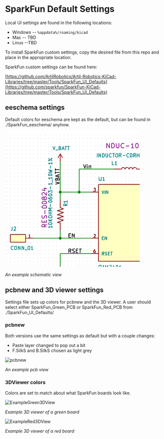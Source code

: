 # SparkFun Default Settings

Local UI settings are found in the following locations:

* Windows -- `%appdata%/roaming/kicad`
* Mac -- TBD
* Linux --TBD

To install SparkFun custom settings, copy the desired file from this repo and place in the appropriate location.

SparkFun custom settings can be found here:

[https://github.com/ArtilRobotics/Artil-Robotics-KiCad-Libraries/tree/master/Tools/SparkFun_UI_Defaults](https://github.com/sparkfun/SparkFun-KiCad-Libraries/tree/master/Tools/SparkFun_UI_Defaults)

## eeschema settings

Default colors for eeschema are kept as the default, but can be found in ./SparkFun_eeschema/ anyhow.

![eeschema](https://github.com/ArtilRobotics/Artil-Robotics-KiCad-Libraries/raw/master/Documentation/Pictures/eeschema.png)

*An example schematic view*

## pcbnew and 3D viewer settings

Settings file sets up colors for pcbnew and the 3D viewer.  A user should select either SparkFun_Green_PCB or SparkFun_Red_PCB from ./SparkFun_UI_Defaults/

### pcbnew

Both versions use the same settings as default but with a couple changes:

* Paste layer changed to pop out a bit
* F.SilkS and B.SilkS chosen as light grey

![pcbnew](https://github.com/sparkfun/SparkFun-KiCad-Libraries/raw/master/Documentation/Pictures/pcbnew.png)

*An example pcb view*

### 3DViewer colors

Colors are set to match about what SparkFun boards look like.

![ExampleGreen3DView](https://github.com/sparkfun/SparkFun-KiCad-Libraries/raw/master/Documentation/Pictures/ExampleGreen3DView.png)

*Example 3D viewer of a green board*

![ExampleRed3DView](https://github.com/sparkfun/SparkFun-KiCad-Libraries/raw/master/Documentation/Pictures/ExampleRed3DView.png)

*Example 3D viewer of a red board*
